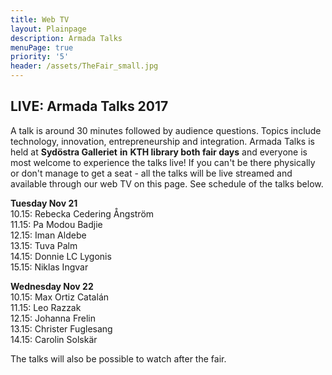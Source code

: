 ```yaml
---
title: Web TV
layout: Plainpage
description: Armada Talks
menuPage: true
priority: '5'
header: /assets/TheFair_small.jpg
---
```

## LIVE: Armada Talks 2017

A talk is around 30 minutes followed by audience questions. Topics include technology, innovation, entrepreneurship and integration. Armada Talks is held at **Sydöstra Galleriet** **in** **KTH library both fair days** and everyone is most welcome to experience the talks live! If you can't be there physically or don't manage to get a seat - all the talks will be live streamed and available through our web TV on this page. See schedule of the talks below.

<div class="youtube-movie"> </div>

**Tuesday Nov 21**\
10.15: Rebecka Cedering Ångström\
11.15: Pa Modou Badjie \
12.15: Iman Aldebe\
13.15: Tuva Palm\
14.15: Donnie LC Lygonis\
15.15: Niklas Ingvar

**Wednesday Nov 22**\
10.15: Max Ortiz Catalán\
11.15: Leo Razzak\
12.15: Johanna Frelin\
13.15: Christer Fuglesang\
14.15: Carolin Solskär

The talks will also be possible to watch after the fair.
